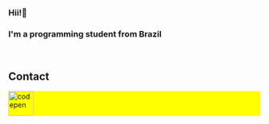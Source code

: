 ### Hii!👋
### I'm a programming student from Brazil

</br>

## Contact

<p align="left" style="background:yellow">
<a href="#" target="_blank">
  <img align="center" src="https://plone.allianceair.in/allianceair/en/assets/social-media/linkedin.ico/@@images/e706c550-bcc0-4e5e-ae55-227245e32464.png" alt="codepen" width="50px"/>
</a>
</p>
